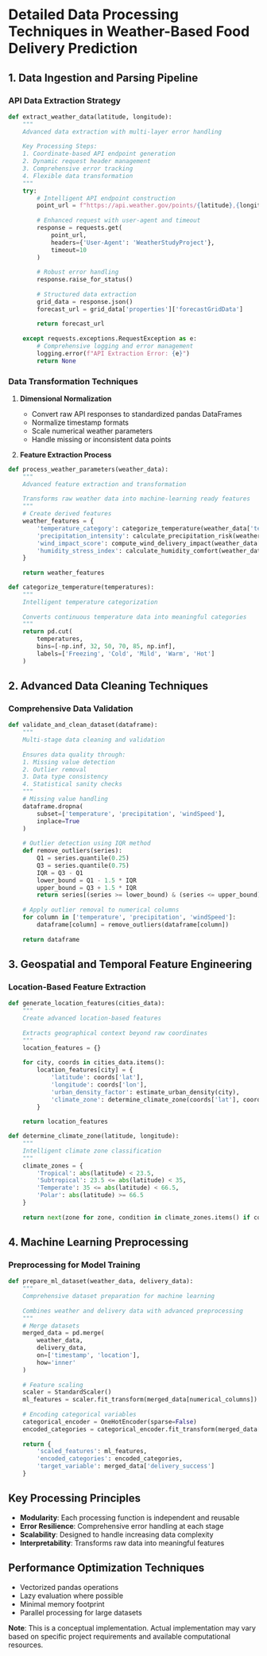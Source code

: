 # Detailed Data Processing Techniques in Weather-Based Food Delivery Prediction

## 1. Data Ingestion and Parsing Pipeline

### API Data Extraction Strategy
```python
def extract_weather_data(latitude, longitude):
    """
    Advanced data extraction with multi-layer error handling
    
    Key Processing Steps:
    1. Coordinate-based API endpoint generation
    2. Dynamic request header management
    3. Comprehensive error tracking
    4. Flexible data transformation
    """
    try:
        # Intelligent API endpoint construction
        point_url = f"https://api.weather.gov/points/{latitude},{longitude}"
        
        # Enhanced request with user-agent and timeout
        response = requests.get(
            point_url, 
            headers={'User-Agent': 'WeatherStudyProject'},
            timeout=10
        )
        
        # Robust error handling
        response.raise_for_status()
        
        # Structured data extraction
        grid_data = response.json()
        forecast_url = grid_data['properties']['forecastGridData']
        
        return forecast_url
    
    except requests.exceptions.RequestException as e:
        # Comprehensive logging and error management
        logging.error(f"API Extraction Error: {e}")
        return None
```

### Data Transformation Techniques
1. **Dimensional Normalization**
   - Convert raw API responses to standardized pandas DataFrames
   - Normalize timestamp formats
   - Scale numerical weather parameters
   - Handle missing or inconsistent data points

2. **Feature Extraction Process**
```python
def process_weather_parameters(weather_data):
    """
    Advanced feature extraction and transformation
    
    Transforms raw weather data into machine-learning ready features
    """
    # Create derived features
    weather_features = {
        'temperature_category': categorize_temperature(weather_data['temperature']),
        'precipitation_intensity': calculate_precipitation_risk(weather_data['precipitation']),
        'wind_impact_score': compute_wind_delivery_impact(weather_data['windSpeed']),
        'humidity_stress_index': calculate_humidity_comfort(weather_data['humidity'])
    }
    
    return weather_features

def categorize_temperature(temperatures):
    """
    Intelligent temperature categorization
    
    Converts continuous temperature data into meaningful categories
    """
    return pd.cut(
        temperatures, 
        bins=[-np.inf, 32, 50, 70, 85, np.inf],
        labels=['Freezing', 'Cold', 'Mild', 'Warm', 'Hot']
    )
```

## 2. Advanced Data Cleaning Techniques

### Comprehensive Data Validation
```python
def validate_and_clean_dataset(dataframe):
    """
    Multi-stage data cleaning and validation
    
    Ensures data quality through:
    1. Missing value detection
    2. Outlier removal
    3. Data type consistency
    4. Statistical sanity checks
    """
    # Missing value handling
    dataframe.dropna(
        subset=['temperature', 'precipitation', 'windSpeed'],
        inplace=True
    )
    
    # Outlier detection using IQR method
    def remove_outliers(series):
        Q1 = series.quantile(0.25)
        Q3 = series.quantile(0.75)
        IQR = Q3 - Q1
        lower_bound = Q1 - 1.5 * IQR
        upper_bound = Q3 + 1.5 * IQR
        return series[(series >= lower_bound) & (series <= upper_bound)]
    
    # Apply outlier removal to numerical columns
    for column in ['temperature', 'precipitation', 'windSpeed']:
        dataframe[column] = remove_outliers(dataframe[column])
    
    return dataframe
```

## 3. Geospatial and Temporal Feature Engineering

### Location-Based Feature Extraction
```python
def generate_location_features(cities_data):
    """
    Create advanced location-based features
    
    Extracts geographical context beyond raw coordinates
    """
    location_features = {}
    
    for city, coords in cities_data.items():
        location_features[city] = {
            'latitude': coords['lat'],
            'longitude': coords['lon'],
            'urban_density_factor': estimate_urban_density(city),
            'climate_zone': determine_climate_zone(coords['lat'], coords['lon'])
        }
    
    return location_features

def determine_climate_zone(latitude, longitude):
    """
    Intelligent climate zone classification
    """
    climate_zones = {
        'Tropical': abs(latitude) < 23.5,
        'Subtropical': 23.5 <= abs(latitude) < 35,
        'Temperate': 35 <= abs(latitude) < 66.5,
        'Polar': abs(latitude) >= 66.5
    }
    
    return next(zone for zone, condition in climate_zones.items() if condition)
```

## 4. Machine Learning Preprocessing

### Preprocessing for Model Training
```python
def prepare_ml_dataset(weather_data, delivery_data):
    """
    Comprehensive dataset preparation for machine learning
    
    Combines weather and delivery data with advanced preprocessing
    """
    # Merge datasets
    merged_data = pd.merge(
        weather_data, 
        delivery_data, 
        on=['timestamp', 'location'],
        how='inner'
    )
    
    # Feature scaling
    scaler = StandardScaler()
    ml_features = scaler.fit_transform(merged_data[numerical_columns])
    
    # Encoding categorical variables
    categorical_encoder = OneHotEncoder(sparse=False)
    encoded_categories = categorical_encoder.fit_transform(merged_data[categorical_columns])
    
    return {
        'scaled_features': ml_features,
        'encoded_categories': encoded_categories,
        'target_variable': merged_data['delivery_success']
    }
```

## Key Processing Principles
- **Modularity**: Each processing function is independent and reusable
- **Error Resilience**: Comprehensive error handling at each stage
- **Scalability**: Designed to handle increasing data complexity
- **Interpretability**: Transforms raw data into meaningful features

## Performance Optimization Techniques
- Vectorized pandas operations
- Lazy evaluation where possible
- Minimal memory footprint
- Parallel processing for large datasets

**Note**: This is a conceptual implementation. Actual implementation may vary based on specific project requirements and available computational resources.
